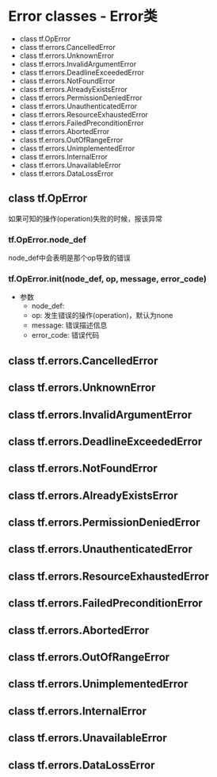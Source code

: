 # Error classes - Error类
* class tf.OpError
* class tf.errors.CancelledError
* class tf.errors.UnknownError
* class tf.errors.InvalidArgumentError
* class tf.errors.DeadlineExceededError
* class tf.errors.NotFoundError
* class tf.errors.AlreadyExistsError
* class tf.errors.PermissionDeniedError
* class tf.errors.UnauthenticatedError
* class tf.errors.ResourceExhaustedError
* class tf.errors.FailedPreconditionError
* class tf.errors.AbortedError
* class tf.errors.OutOfRangeError
* class tf.errors.UnimplementedError
* class tf.errors.InternalError
* class tf.errors.UnavailableError
* class tf.errors.DataLossError

## class tf.OpError
如果可知的操作(operation)失败的时候，报该异常
### tf.OpError.node_def
node_def中会表明是那个op导致的错误
### tf.OpError.__init__(node_def, op, message, error_code)

* 参数
  * node_def: 
  * op: 发生错误的操作(operation)，默认为none
  * message: 错误描述信息
  * error_code: 错误代码


## class tf.errors.CancelledError

## class tf.errors.UnknownError
## class tf.errors.InvalidArgumentError
## class tf.errors.DeadlineExceededError
## class tf.errors.NotFoundError
## class tf.errors.AlreadyExistsError
## class tf.errors.PermissionDeniedError
## class tf.errors.UnauthenticatedError
## class tf.errors.ResourceExhaustedError
## class tf.errors.FailedPreconditionError
## class tf.errors.AbortedError
## class tf.errors.OutOfRangeError
## class tf.errors.UnimplementedError
## class tf.errors.InternalError
## class tf.errors.UnavailableError
## class tf.errors.DataLossError